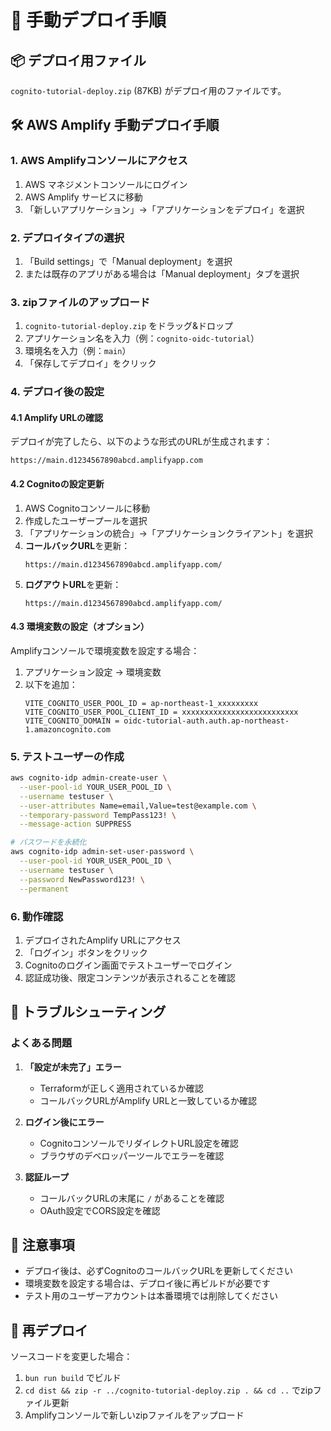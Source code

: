 # 🚀 手動デプロイ手順

## 📦 デプロイ用ファイル

`cognito-tutorial-deploy.zip` (87KB) がデプロイ用のファイルです。

## 🛠️ AWS Amplify 手動デプロイ手順

### 1. AWS Amplifyコンソールにアクセス
1. AWS マネジメントコンソールにログイン
2. AWS Amplify サービスに移動
3. 「新しいアプリケーション」→「アプリケーションをデプロイ」を選択

### 2. デプロイタイプの選択
1. 「Build settings」で「Manual deployment」を選択
2. または既存のアプリがある場合は「Manual deployment」タブを選択

### 3. zipファイルのアップロード
1. `cognito-tutorial-deploy.zip` をドラッグ&ドロップ
2. アプリケーション名を入力（例：`cognito-oidc-tutorial`）
3. 環境名を入力（例：`main`）
4. 「保存してデプロイ」をクリック

### 4. デプロイ後の設定

#### 4.1 Amplify URLの確認
デプロイが完了したら、以下のような形式のURLが生成されます：
```
https://main.d1234567890abcd.amplifyapp.com
```

#### 4.2 Cognitoの設定更新
1. AWS Cognitoコンソールに移動
2. 作成したユーザープールを選択
3. 「アプリケーションの統合」→「アプリケーションクライアント」を選択
4. **コールバックURL**を更新：
   ```
   https://main.d1234567890abcd.amplifyapp.com/
   ```
5. **ログアウトURL**を更新：
   ```
   https://main.d1234567890abcd.amplifyapp.com/
   ```

#### 4.3 環境変数の設定（オプション）
Amplifyコンソールで環境変数を設定する場合：
1. アプリケーション設定 → 環境変数
2. 以下を追加：
   ```
   VITE_COGNITO_USER_POOL_ID = ap-northeast-1_xxxxxxxxx
   VITE_COGNITO_USER_POOL_CLIENT_ID = xxxxxxxxxxxxxxxxxxxxxxxxxx
   VITE_COGNITO_DOMAIN = oidc-tutorial-auth.auth.ap-northeast-1.amazoncognito.com
   ```

### 5. テストユーザーの作成

```bash
aws cognito-idp admin-create-user \
  --user-pool-id YOUR_USER_POOL_ID \
  --username testuser \
  --user-attributes Name=email,Value=test@example.com \
  --temporary-password TempPass123! \
  --message-action SUPPRESS

# パスワードを永続化
aws cognito-idp admin-set-user-password \
  --user-pool-id YOUR_USER_POOL_ID \
  --username testuser \
  --password NewPassword123! \
  --permanent
```

### 6. 動作確認
1. デプロイされたAmplify URLにアクセス
2. 「ログイン」ボタンをクリック
3. Cognitoのログイン画面でテストユーザーでログイン
4. 認証成功後、限定コンテンツが表示されることを確認

## 🔧 トラブルシューティング

### よくある問題

1. **「設定が未完了」エラー**
   - Terraformが正しく適用されているか確認
   - コールバックURLがAmplify URLと一致しているか確認

2. **ログイン後にエラー**
   - CognitoコンソールでリダイレクトURL設定を確認
   - ブラウザのデベロッパーツールでエラーを確認

3. **認証ループ**
   - コールバックURLの末尾に `/` があることを確認
   - OAuth設定でCORS設定を確認

## 📝 注意事項

- デプロイ後は、必ずCognitoのコールバックURLを更新してください
- 環境変数を設定する場合は、デプロイ後に再ビルドが必要です
- テスト用のユーザーアカウントは本番環境では削除してください

## 🔄 再デプロイ

ソースコードを変更した場合：
1. `bun run build` でビルド
2. `cd dist && zip -r ../cognito-tutorial-deploy.zip . && cd ..` でzipファイル更新
3. Amplifyコンソールで新しいzipファイルをアップロード 
